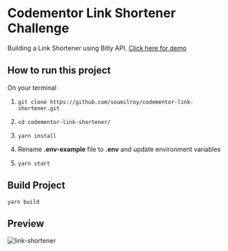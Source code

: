# Codementor Link Shortener Challenge

Building a Link Shortener using Bitly API. 
[Click here for demo](https://codementor-link-shortener.vercel.app/ "My version of App written in Vanilla JS")

## How to run this project

On your terminal <br>

1. `git clone https://github.com/soumilroy/codementor-link-shortener.git`

2. `cd codementor-link-shortener/`

3. `yarn install`

4. Rename **.env-example** file to **.env** and update environment variables

5. `yarn start`

## Build Project

`yarn build`

## Preview

![link-shortener](https://user-images.githubusercontent.com/42084105/229592904-e9840023-9d26-4d3c-bf31-9f1d3e7c064d.jpg)
